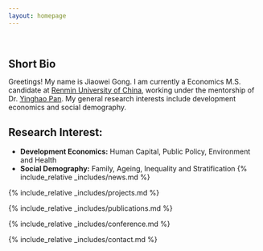 ```yaml
---
layout: homepage
---
```


<h1 id="about-me"></h1>

<h2 style="margin: 60px 0px 10px;">Short Bio</h2>

Greetings! My name is Jiaowei Gong. I am currently a Economics M.S. candidate at [Renmin University of China](https://en.ruc.edu.cn/), working under the mentorship of Dr. [Yinghao Pan](https://yinghaopan.com/). My general research interests include development economics and social demography.
## Research Interest:
- **Development Economics:** Human Capital, Public Policy, Environment and Health
- **Social Demography:** Family, Ageing, Inequality and Stratification
{% include_relative _includes/news.md %}

{% include_relative _includes/projects.md %}

{% include_relative _includes/publications.md %}

{% include_relative _includes/conference.md %}

{% include_relative _includes/contact.md %}
<!-- <strong style="color:#e74d3c; font-weight:600"><strong style="color:#e74d3c; font-weight:600">I am currently on the 2023-2024 academic job market, looking for faculty positions in CS, CSE, ECE, IEOR, etc., related to Artificial Intelligence, Computer Vision, and Machine Learning. Please feel free to contact me if you are interested. I am also happy to give talks on my research in related seminars.</strong></strong> -->


<!-- 
{% include_relative _includes/publications.md %}

{% include_relative _includes/teaching.md %}

{% include_relative _includes/talks.md %}

{% include_relative _includes/services.md %}


 -->
